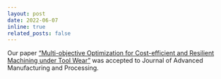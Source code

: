 ```yaml
---
layout: post
date: 2022-06-07
inline: true
related_posts: false
---
```


Our paper [“Multi-objective Optimization for Cost-efficient and Resilient Machining under Tool Wear”](https://aiche.onlinelibrary.wiley.com/doi/abs/10.1002/amp2.10140) was accepted to Journal of Advanced Manufacturing and Processing.

